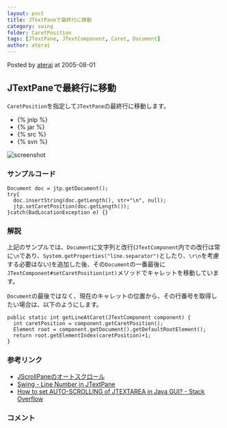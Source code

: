 ```yaml
---
layout: post
title: JTextPaneで最終行に移動
category: swing
folder: CaretPosition
tags: [JTextPane, JTextComponent, Caret, Document]
author: aterai
---
```


Posted by [aterai](http://terai.xrea.jp/aterai.html) at 2005-08-01

## JTextPaneで最終行に移動
`CaretPosition`を指定して`JTextPane`の最終行に移動します。

- {% jnlp %}
- {% jar %}
- {% src %}
- {% svn %}

<!-- dummy comment line for breaking list -->

![screenshot](https://lh4.googleusercontent.com/_9Z4BYR88imo/TQTId9wo-yI/AAAAAAAAAS0/GZbZiJfMOwI/s800/CaretPosition.png)

### サンプルコード
<pre class="prettyprint"><code>Document doc = jtp.getDocument();
try{
  doc.insertString(doc.getLength(), str+"\n", null);
  jtp.setCaretPosition(doc.getLength());
}catch(BadLocationException e) {}
</code></pre>

### 解説
上記のサンプルでは、`Document`に文字列と改行(`JTextComponent`内での改行は常に`\n`であり、`System.getProperties("line.separator")`としたり、`\r\n`を考慮する必要はない)を追加した後、その`Document`の一番最後に`JTextComponent#setCaretPosition(int)`メソッドでキャレットを移動しています。

`Document`の最後ではなく、現在のキャレットの位置から、その行番号を取得したい場合は、以下のようにします。

<pre class="prettyprint"><code>public static int getLineAtCaret(JTextComponent component) {
  int caretPosition = component.getCaretPosition();
  Element root = component.getDocument().getDefaultRootElement();
  return root.getElementIndex(caretPosition)+1;
}
</code></pre>

### 参考リンク
- [JScrollPaneのオートスクロール](http://terai.xrea.jp/Swing/AutoScroll.html)
- [Swing - Line Number in JTextPane](https://forums.oracle.com/thread/1393939)
- [How to set AUTO-SCROLLING of JTEXTAREA in Java GUI? - Stack Overflow](http://stackoverflow.com/questions/1627028/how-to-set-auto-scrolling-of-jtextarea-in-java-gui)

<!-- dummy comment line for breaking list -->

### コメント
